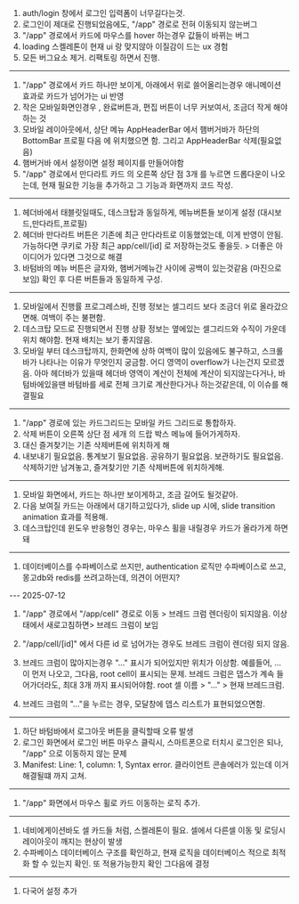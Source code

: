 1. auth/login 창에서 로그인 입력폼이 너무길다는것.
2. 로그인이 제대로 진행되었음에도, "/app" 경로로 전혀 이동되지 않는버그
3. "/app" 경로에서 카드에 마우스를 hover 하는경우 값들이 바뀌는 버그
4. loading 스켈레톤이 현재 ui 랑 맞지않아 이질감이 드는 ux 경험
5. 모든 버그요소 제거. 리팩토링 하면서 진행.

---
1. "/app" 경로에서 카드 하나만 보이게, 아래에서 위로 쓸어올리는경우 애니메이션 효과로 카드가 넘어가는 ui 반영
2. 작은 모바일화면인경우 , 완료버튼과, 편집 버튼이 너무 커보여서, 조금더 작게 해야하는 것
3. 모바일 레이아웃에서, 상단 메뉴 AppHeaderBar 에서 햄버거바가 하단의 BottomBar 프로필 다음 에 위치했으면 함. 그리고 AppHeaderBar 삭제(필요없음)
4. 햄버거바 에서 설정이면 설정 페이지를 만들어야함
5. "/app" 경로에서 만다라트 카드 의 오른쪽 상단 점 3개 를 누르면 드롭다운이 나오는데, 현재 필요한 기능을 추가하고 그 기능과 화면까지 코드 작성.


---

1. 헤더바에서 태블릿일때도, 데스크탑과 동일하게, 메뉴버튼들 보이게 설정 (대시보드,만다라트,프로필)
2. 헤더바 만다라트 버튼은 기존에 최근 만다라트로 이동했었는데, 이게 반영이 안됨. 가능하다면 쿠키로 가장 최근 app/cell/[id] 로 저장하는것도 좋을듯. > 더좋은 아이디어가 있다면 그것으로 해결
3. 바텀바의 메뉴 버튼은 글자와, 햄버거메뉴간 사이에 공백이 있는것같음 (마진으로 보임) 확인 후 다른 버튼들과 동일하게 구성.



---

1. 모바일에서 진행률 프로그레스바, 진행 정보는 셀그리드 보다 조금더 위로 올라갔으면해. 여백이 주는 불편함.
2. 데스크탑 모드로 진행되면서 진행 상황 정보는 옆에있는 셀그리드와 수직이 가운데 위치 해야함. 현재 배치는 보기 좋지않음.
3. 모바일 부터 데스크탑까지, 한화면에 상하 여백이 많이 있음에도 불구하고, 스크롤바가 나타나는 이유가 무엇인지 궁금함. 어디 영역이 overflow가 나는건지 모르겠음. 아마 헤더바가 있을때 헤더바 영역이 계산이 전체에 계산이 되지않는다거나, 바텀바에있을땐 바텀바를 세로 전체 크기로 계산한다거나 하는것같은데, 이 이슈를 해결필요


---

1. "/app" 경로에 있는 카드그리드는 모바일 카드 그리드로 통합하자.
2. 삭제 버튼이 오른쪽 상단 점 세개 의 드랍 박스 메뉴에 들어가게하자.
3. 대신 즐겨찾기는 기존 삭제버튼에 위치하게 해
4. 내보내기 필요없음. 통계보기 필요없음. 공유하기 필요없음. 보관하기도 필요없음. 삭제하기만 남겨놓고, 즐겨찾기만 기존 삭제버튼에 위치하게해.

---

1. 모바일 화면에서, 카드는 하나만 보이게하고, 조금 길어도 될것같아.
2. 다음 보여질 카드는 아래에서 대기하고있다가, slide up 시에, slide transition animation 효과를 적용해.
3. 데스크탑인데 윈도우 반응형인 경우는, 마우스 휠을 내릴경우 카드가 올라가게 하면돼



---

1. 데이터베이스를 수파베이스로 쓰지만, authentication 로직만 수파베이스로 쓰고, 몽고db와 redis를 쓰려고하는데, 의견이 어떤지?


--- 2025-07-12

1. "/app" 경로에서 "/app/cell" 경로로 이동 > 브레드 크럼 렌더링이 되지않음. 이상태에서 새로고침하면> 브레드 크럼이 보임

2. "/app/cell/[id]" 에서 다른 id 로 넘어가는 경우도 브레드 크럼이 렌더링 되지 않음.

3. 브레드 크럼이 많아지는경우 "..."  표시가 되어있지만 위치가 이상함.
예를들어, ... 이 먼저 나오고, 그다음, root cell이 표시되는 문제. 브레드 크럼은 뎁스가 계속 들어가더라도, 최대 3개 까지 표시되어야함. root 셀 이름 > "..." > 현재 브레드크럼.

4. 브레드 크럼의 "..."을 누르는 경우, 모달창에 뎁스 리스트가 표현되었으면함.


---

1. 하단 바텀바에서 로그아웃 버튼을 클릭할때 오류 발생
2. 로그인 화면에서 로그인 버튼 마우스 클릭시, 스마트폰으로 터치시 로그인은 되나, "/app" 으로 이동하지 않는 문제
3. Manifest: Line: 1, column: 1, Syntax error. 클라이언트 콘솔에러가 있는데 이거 해결될떄 까지 고쳐.



---


1. "/app" 화면에서 마우스 휠로 카드 이동하는 로직 추가.


---
1. 네비에게이션바도 셀 카드들 처럼, 스켈레톤이 필요. 셀에서 다른셀 이동 및 로딩시 레이아웃이 깨지는 현상이 발생
2. 수파베이스 데이터베이스 구조를 확인하고, 현재 로직을 데이터베이스 적으로 최적화 할 수 있는지 확인. 또 적용가능한지 확인 그다음에 결정


---




1. 다국어 설정 추가
